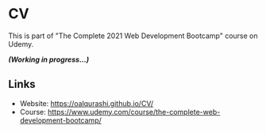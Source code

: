 # CV
This is part of "The Complete 2021 Web Development Bootcamp" course on Udemy.

___(Working in progress...)___

## Links
- Website: https://oalqurashi.github.io/CV/
- Course: https://www.udemy.com/course/the-complete-web-development-bootcamp/
